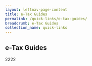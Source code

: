 ```yaml
---
layout: leftnav-page-content
title: e-Tax Guides
permalink: /quick-links/e-tax-guides/
breadcrumb: e-Tax Guides
collection_name: quick-links
---
```


## e-Tax Guides
2222
